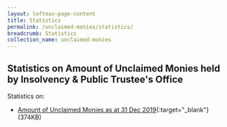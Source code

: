 ```yaml
---
layout: leftnav-page-content
title: Statistics
permalink: /unclaimed-monies/statistics/
breadcrumb: Statistics
collection_name: unclaimed-monies
---
```


Statistics on Amount of Unclaimed Monies held by Insolvency & Public Trustee's Office
---


Statistics on: <br>


* [Amount of Unclaimed Monies as at 31 Dec 2019](/files/Statistics%20Unclaimed%20Monies%20by%20IPTO%202019.pdf/){:target="_blank"}(374KB)<br>
